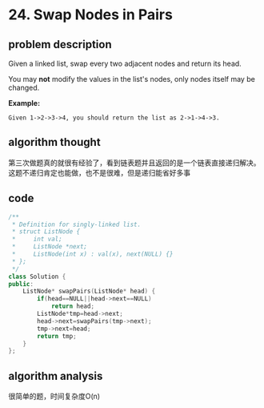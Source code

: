 # 24. Swap Nodes in Pairs

## problem description

Given a linked list, swap every two adjacent nodes and return its head.

You may **not** modify the values in the list's nodes, only nodes itself may be changed.

**Example:**

```text
Given 1->2->3->4, you should return the list as 2->1->4->3.
```

## algorithm thought

第三次做题真的就很有经验了，看到链表题并且返回的是一个链表直接递归解决。这题不递归肯定也能做，也不是很难，但是递归能省好多事

## code

```cpp
/**
 * Definition for singly-linked list.
 * struct ListNode {
 *     int val;
 *     ListNode *next;
 *     ListNode(int x) : val(x), next(NULL) {}
 * };
 */
class Solution {
public:
    ListNode* swapPairs(ListNode* head) {
        if(head==NULL||head->next==NULL)
            return head;
        ListNode*tmp=head->next;
        head->next=swapPairs(tmp->next);
        tmp->next=head;
        return tmp;
    }
};
```

## algorithm analysis

很简单的题，时间复杂度O\(n\)

